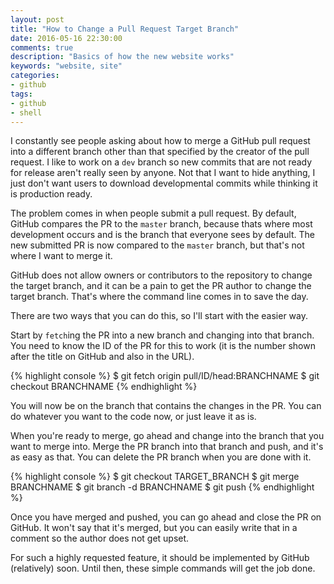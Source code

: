 ```yaml
---
layout: post
title: "How to Change a Pull Request Target Branch"
date: 2016-05-16 22:30:00
comments: true
description: "Basics of how the new website works"
keywords: "website, site"
categories:
- github
tags:
- github
- shell
---
```


I constantly see people asking about how to merge a GitHub pull request into a different branch other than that specified by the creator of the pull request. 
I like to work on a `dev` branch so new commits that are not ready for release aren't really seen by anyone. Not that I want to hide anything, I just don't want users to download developmental commits while thinking it is production ready.

The problem comes in when people submit a pull request. By default, GitHub compares the PR to the `master` branch, because thats where most development occurs and is the branch that everyone sees by default. 
The new submitted PR is now compared to the `master` branch, but that's not where I want to merge it.

GitHub does not allow owners or contributors to the repository to change the target branch, and it can be a pain to get the PR author to change the target branch. 
That's where the command line comes in to save the day.

There are two ways that you can do this, so I'll start with the easier way.

Start by `fetch`ing the PR into a new branch and changing into that branch. You need to know the ID of the PR for this to work (it is the number shown after the title on GitHub and also in the URL).

{% highlight console %}
$ git fetch origin pull/ID/head:BRANCHNAME
$ git checkout BRANCHNAME
{% endhighlight %}

You will now be on the branch that contains the changes in the PR. You can do whatever you want to the code now, or just leave it as is.

When you're ready to merge, go ahead and change into the branch that you want to merge into. Merge the PR branch into that branch and push, and it's as easy as that. You can delete the PR branch when you are done with it.

{% highlight console %}
$ git checkout TARGET_BRANCH
$ git merge BRANCHNAME
$ git branch -d BRANCHNAME
$ git push
{% endhighlight %}

Once you have merged and pushed, you can go ahead and close the PR on GitHub. It won't say that it's merged, but you can easily write that in a comment so the author does not get upset.

For such a highly requested feature, it should be implemented by GitHub (relatively) soon. Until then, these simple commands will get the job done.